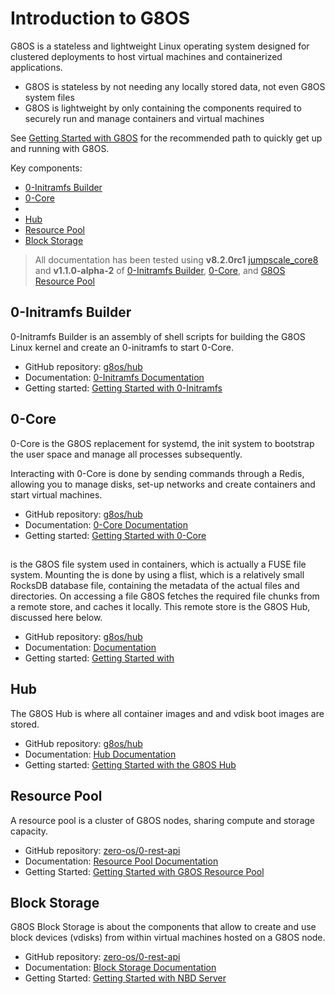 # Introduction to G8OS

G8OS is a stateless and lightweight Linux operating system designed for clustered deployments to host virtual machines and containerized applications.

- G8OS is stateless by not needing any locally stored data, not even G8OS system files
- G8OS is lightweight by only containing the components required to securely run and manage containers and virtual machines

See [ Getting Started with G8OS](gettingstarted/gettingstarted.md) for the recommended path to quickly get up and running with G8OS.

Key components:

- [0-Initramfs Builder](#0-initramfs)
- [0-Core](#0-core)
- [](#0-fs)
- [Hub](#hub)
- [Resource Pool](#resourcepool)
- [Block Storage](#blockresource)

> All documentation has been tested using **v8.2.0rc1** [jumpscale_core8](https://github.com/Jumpscale/jumpscale_core8/tree/v8.2.0rc1) and **v1.1.0-alpha-2** of [0-Initramfs Builder](https://github.com/zero-os/0-initramfs/releases/tag/v1.1.0-alpha-2), [0-Core](https://github.com/zero-os/0-core/releases/tag/v1.1.0-alpha-2), [](https://github.com/zero-os/0-fs/releases/tag/v1.1.0-alpha-2) and [G8OS Resource Pool](https://github.com/zero-OS/0-disk/releases/tag/v1.1.0-alpha-2)

<a id="0-core"></a>
## 0-Initramfs Builder

0-Initramfs Builder is an assembly of shell scripts for building the G8OS Linux kernel and create an 0-initramfs to start 0-Core.

- GitHub repository: [g8os/hub](https://github.com/zero-os/0-initramfs)
- Documentation: [0-Initramfs Documentation](https://github.com/zero-os/0-initramfs/blob/master/docs/SUMMARY.md)
- Getting started: [Getting Started with 0-Initramfs](https://github.com/zero-os/0-initramfs/blob/master/docs/gettingstarted/gettingstarted.md)

<a id="0-core"></a>
## 0-Core

0-Core is the G8OS replacement for systemd, the init system to bootstrap the user space and manage all processes subsequently.

Interacting with 0-Core is done by sending commands through a Redis, allowing you to manage disks, set-up networks and create containers and start virtual machines.

- GitHub repository: [g8os/hub](https://github.com/zero-os/0-core)
- Documentation: [0-Core Documentation](https://github.com/zero-os/0-core/blob/master/docs/SUMMARY.md)
- Getting started: [Getting Started with 0-Core](https://github.com/zero-os/0-core/blob/master/docs/gettingstarted/gettingstarted.md)

<a id="0-fs"></a>
##

 is the G8OS file system used in containers, which is actually a FUSE file system. Mounting the  is done by using a flist, which is a relatively small RocksDB database file, containing the metadata of the actual files and directories. On accessing a file G8OS fetches the required file chunks from a remote store, and caches it locally. This remote store is the G8OS Hub, discussed here below.

- GitHub repository: [g8os/hub](https://github.com/g8os/hub)
- Documentation: [ Documentation](https://github.com/zero-os/0-fs/blob/master/docs/SUMMARY.md)
- Getting started: [Getting Started with ](https://github.com/zero-os/0-fs/blob/master/docs/gettingstarted/gettingstarted.md)

<a id="hub"></a>
## Hub

The G8OS Hub is where all container images and and vdisk boot images are stored.

- GitHub repository: [g8os/hub](https://github.com/g8os/hub)
- Documentation: [Hub Documentation](https://github.com/g8os/hub/blob/master/docs/SUMMARY.md)
- Getting started: [Getting Started with the G8OS Hub](https://github.com/g8os/hub/blob/master/docs/gettingstarted/gettingstarted.md)

<a id="resourcepool"></a>
## Resource Pool

A resource pool is a cluster of G8OS nodes, sharing compute and storage capacity.

- GitHub repository: [zero-os/0-rest-api](https://github.com/zero-OS/0-disk)
- Documentation: [Resource Pool Documentation](https://github.com/zero-OS/0-disk/blob/master/docs/SUMMARY.md)
- Getting Started: [Getting Started with G8OS Resource Pool](https://github.com/zero-OS/0-disk/blob/master/docs/gettingstarted/gettingstarted.md)

<a id="blockstorage"></a>
## Block Storage

G8OS Block Storage is about the components that allow to create and use block devices (vdisks) from within virtual machines hosted on a G8OS node.

- GitHub repository: [zero-os/0-rest-api](https://github.com/zero-os/0-disk)
- Documentation: [Block Storage Documentation](https://github.com/zero-os/0-disk/blob/master/docs/SUMMARY.md)
- Getting Started: [Getting Started with NBD Server](https://github.com/zero-os/0-disk/blob/master/docs/gettingstarted/gettingstarted.md)
